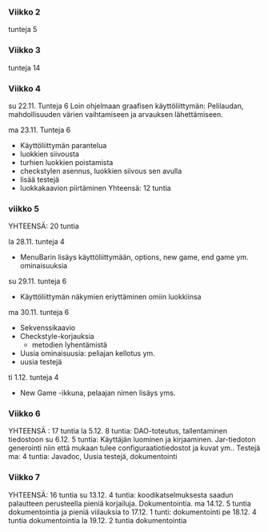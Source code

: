 ### Viikko 2

tunteja 5

### Viikko 3

tunteja 14

### Viikko 4
su 22.11.
Tunteja 6
Loin ohjelmaan graafisen käyttöliittymän: Pelilaudan, mahdollisuuden
 värien vaihtamiseen ja arvauksen lähettämiseen. 

ma 23.11.
Tunteja 6
* Käyttöliittymän parantelua 
* luokkien siivousta
* turhien luokkien poistamista
* checkstylen asennus, luokkien siivous sen avulla
* lisää testejä
* luokkakaavion piirtäminen
Yhteensä: 12 tuntia

### viikko 5 

YHTEENSÄ: 20 tuntia

la 28.11.
tunteja 4
* MenuBarin lisäys käyttöliittymään, options,
 new game, end game ym. ominaisuuksia

su 29.11.
tunteja 6
* Käyttöliittymän näkymien eriyttäminen omiin luokkiinsa

ma 30.11.
tunteja 6
* Sekvenssikaavio
* Checkstyle-korjauksia
	* metodien lyhentämistä
* Uusia ominaisuusia: peliajan kellotus ym.
* uusia testejä

ti 1.12.
tunteja 4
* New Game -ikkuna, pelaajan nimen lisäys yms.

### Viikko 6
YHTEENSÄ : 17 tuntia
la 5.12.
8 tuntia: DAO-toteutus, tallentaminen tiedostoon
su 6.12.
5 tuntia: Käyttäjän luominen ja kirjaaminen. Jar-tiedoton generointi niin että mukaan tulee configuraatiotiedostot ja kuvat ym.. Testejä
ma: 4 tuntia: Javadoc, Uusia testejä, dokumentointi

### Viikko 7
YHTEENSÄ: 16 tuntia
su 13.12.
4 tuntia: koodikatselmuksesta saadun palautteen perusteella pieniä korjailuja. Dokumentointia.
ma 14.12. 
5 tuntia dokumentointia ja pieniä viilauksia 
to 17.12.
1 tunti: dokumentointi
pe 18.12. 4 tuntia dokumentointia
la 19.12. 2 tuntia dokumentointia
